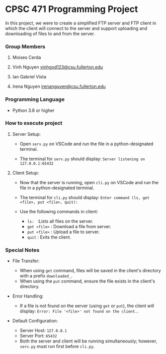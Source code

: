 # CPSC 471 Programming Project
In this project, we were to create a simplified FTP server and FTP client in which the client will connect to the server and
support uploading and downloading of files to and from the server. 

### Group Members ### 
1. Moises Cerda
                  
2. Vinh Nguyen
   vinhgod123@csu.fullerton.edu
3. Ian Gabriel Vista
   
4. Irena Nguyen
   irenanguyen@csu.fullerton.edu

### Programming Language ###
- Python 3.8 or higher

### How to execute project ### 
1. Server Setup:
   - Open ```serv.py``` on VSCode and run the file in a python-designated terminal.
     
   - The terminal for ```serv.py``` should display:
     ``` Server listening on 127.0.0.1:65432 ```
     
2. Client Setup:
   - Now that the server is running, open ```cli.py``` on VSCode and run the file in a python-designated terminal.
     
   - The terminal for ```cli.py``` should display:
     ``` Enter command (ls, get <file>, put <file>, quit): ```
     
   - Use the following commands in client:
     - ```ls: ``` :Lists all files on the server.
     - ```get <file>``` : Download a file from server.
     - ```put <file>``` : Upload a file to server.
     - ```quit``` : Exits the client. 

### Special Notes ###
- File Transfer:
  - When using ```get``` command, files will be saved in the client's directory with a prefix ```downloaded_```.
  - When using the ```put``` command, ensure the file exists in the client's directory.

- Error Handling:
  - If a file is not found on the server (using ```get``` or ```put```), the client will display: ```Error: File '<file>' not found on the client.```.

- Default Configuration:
  - Server Host: ```127.0.0.1```
  - Server Port: ```65432```
  - Both the server and client will be running simultaneously; however, ```serv.py``` must run first before ```cli.py```.
